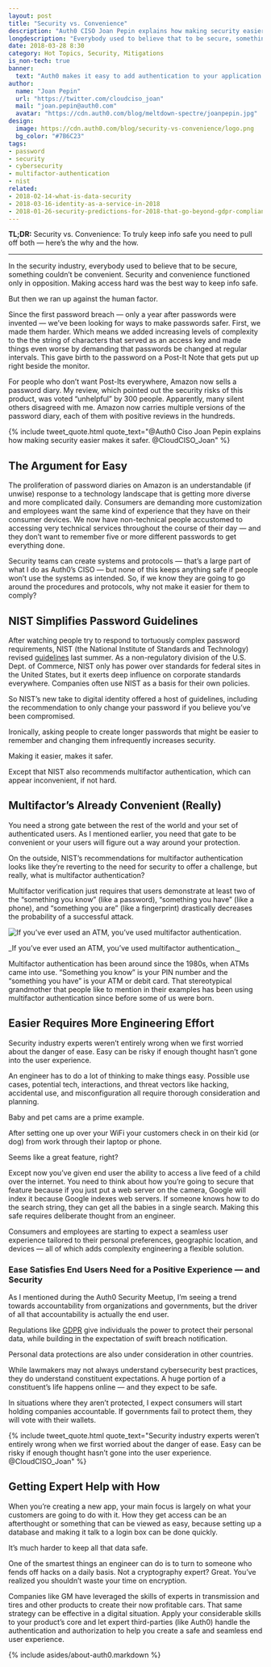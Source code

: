 ```yaml
---
layout: post
title: "Security vs. Convenience"
description: "Auth0 CISO Joan Pepin explains how making security easier makes things safer for users, but requires more planning from engineers to render security seamless."
longdescription: "Everybody used to believe that to be secure, something couldn’t be convenient. Making access hard kept info safe. Auth0 Ciso Joan Pepin explains how security experts have failed users by making passwords too complex. Turns out convenience can make things much safer, but it requires more planning from engineers."
date: 2018-03-28 8:30
category: Hot Topics, Security, Mitigations
is_non-tech: true
banner:
  text: "Auth0 makes it easy to add authentication to your application."
author:
  name: "Joan Pepin"
  url: "https://twitter.com/cloudciso_joan"
  mail: "joan.pepin@auth0.com"
  avatar: "https://cdn.auth0.com/blog/meltdown-spectre/joanpepin.jpg"
design:
  image: https://cdn.auth0.com/blog/security-vs-convenience/logo.png
  bg_color: "#7B6C23"
tags:
- password
- security
- cybersecurity
- multifactor-authentication
- nist
related:
- 2018-02-14-what-is-data-security
- 2018-03-16-identity-as-a-service-in-2018
- 2018-01-26-security-predictions-for-2018-that-go-beyond-gdpr-compliance
---
```


**TL;DR:** Security vs. Convenience: To truly keep info safe you need to pull off both — here’s the why and the how.

---

In the security industry, everybody used to believe that to be secure, something couldn’t be convenient. Security and convenience functioned only in opposition. Making access hard was the best way to keep info safe.

But then we ran up against the human factor.

Since the first password breach — only a year after passwords were invented — we’ve been looking for ways to make passwords safer. First, we made them harder. Which means we added increasing levels of complexity to the the string of characters that served as an access key and made things even worse by demanding that passwords be changed at regular intervals. 
This gave birth to the password on a Post-It Note that gets put up right beside the monitor. 

For people who don’t want Post-Its everywhere, Amazon now sells a password diary. My review, which pointed out the security risks of this product, was voted “unhelpful” by 300 people. Apparently, many silent others disagreed with me. Amazon now carries multiple versions of the password diary, each of them with positive reviews in the hundreds.

{% include tweet_quote.html quote_text="@Auth0 Ciso Joan Pepin explains how making security easier makes it safer. @CloudCISO_Joan" %}

## The Argument for Easy

The proliferation of password diaries on Amazon is an understandable (if unwise) response to a technology landscape that is getting more diverse and more complicated daily. Consumers are demanding more customization and employees want the same kind of experience that they have on their consumer devices. We now have non-technical people accustomed to accessing very technical services throughout the course of their day — and they don’t want to remember five or more different passwords to get everything done.

Security teams can create systems and protocols — that’s a large part of what I do as Auth0’s CISO — but none of this keeps anything safe if people won’t use the systems as intended. So, if we know they are going to go around the procedures and protocols, why not make it easier for them to comply?

## NIST Simplifies Password Guidelines

After watching people try to respond to tortuously complex password requirements, NIST (the National Institute of Standards and Technology) revised [guidelines](https://auth0.com/blog/dont-pass-on-the-new-nist-password-guidelines/) last summer. As a non-regulatory division of the U.S. Dept. of Commerce, NIST only has power over standards for federal sites in the United States, but it exerts deep influence on corporate standards everywhere. Companies often use NIST as a basis for their own policies.

So NIST’s new take to digital identity offered a host of guidelines, including the recommendation to only change your password if you believe you’ve been compromised.

Ironically, asking people to create longer passwords that might be easier to remember and changing them infrequently increases security. 

Making it easier, makes it safer.

Except that NIST also recommends multifactor authentication, which can appear inconvenient, if not hard.

## Multifactor’s Already Convenient (Really)

You need a strong gate between the rest of the world and your set of authenticated users. As I mentioned earlier, you need that gate to be convenient or your users will figure out a way around your protection.

On the outside, NIST’s recommendations for multifactor authentication looks like they’re reverting to the need for security to offer a challenge, but really, what is multifactor authentication? 

Multifactor verification just requires that users demonstrate at least two of the “something you know” (like a password), “something you have” (like a phone), and “something you are” (like a fingerprint) drastically decreases the probability of a successful attack.

![If you’ve ever used an ATM, you’ve used multifactor authentication.](https://cdn.auth0.com/blog/security-vs-convenience/atm.jpg)
<p>_If you’ve ever used an ATM, you’ve used multifactor authentication._</p>

Multifactor authentication has been around since the 1980s, when ATMs came into use. “Something you know” is your PIN number and the “something you have” is your ATM or debit card. That stereotypical grandmother that people like to mention in their examples has been using multifactor authentication since before some of us were born.

## Easier Requires More Engineering Effort

Security industry experts weren’t entirely wrong when we first worried about the danger of ease. Easy can be risky if enough thought hasn’t gone into the user experience. 

An engineer has to do a lot of thinking to make things easy. Possible use cases, potential tech, interactions, and threat vectors like hacking, accidental use, and misconfiguration all require thorough consideration and planning.

Baby and pet cams are a prime example. 

After setting one up over your WiFi your customers check in on their kid (or dog) from work through their laptop or phone.

Seems like a great feature, right? 

Except now you’ve given end user the ability to access a live feed of a child over the internet. You need to think about how you’re going to secure that feature because if you just put a web server on the camera, Google will index it because Google indexes web servers. If someone knows how to do the search string, they can get all the babies in a single search.
Making this safe requires deliberate thought from an engineer.

Consumers and employees are starting to expect a seamless user experience tailored to their personal preferences, geographic location, and devices — all of which adds complexity engineering a flexible solution.

### Ease Satisfies End Users Need for a Positive Experience — and Security

As I mentioned during the Auth0 Security Meetup, I’m seeing a trend towards accountability from organizations and governments, but the driver of all that accountability is actually the end user.

Regulations like [GDPR](https://auth0.com/gdpr) give individuals the power to protect their personal data, while building in the expectation of swift breach notification.

Personal data protections are also under consideration in other countries. 

While lawmakers may not always understand cybersecurity best practices, they do understand constituent expectations. A huge portion of a constituent’s life happens online — and they expect to be safe.

In situations where they aren’t protected, I expect consumers will start holding companies accountable. If governments fail to protect them, they will vote with their wallets.

{% include tweet_quote.html quote_text="Security industry experts weren’t entirely wrong when we first worried about the danger of ease. Easy can be risky if enough thought hasn’t gone into the user experience. @CloudCISO_Joan" %}

## Getting Expert Help with How

When you’re creating a new app, your main focus is largely on what your customers are going to do with it. How they get access can be an afterthought or something that can be viewed as easy, because setting up a database and making it talk to a login box can be done quickly.

It’s much harder to keep all that data safe.

One of the smartest things an engineer can do is to turn to someone who fends off hacks on a daily basis. Not a cryptography expert? Great. You’ve realized you shouldn’t waste your time on encryption.

Companies like GM have leveraged the skills of experts in transmission and tires and other products to create their now profitable cars. That same strategy can be effective in a digital situation. Apply your considerable skills to your product’s core and let expert third-parties (like Auth0) handle the authentication and authorization to help you create a safe and seamless end user experience.

{% include asides/about-auth0.markdown %}
